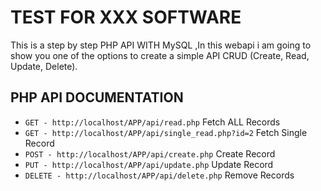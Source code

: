 # TEST FOR XXX SOFTWARE
This is a step by step PHP API WITH  MySQL ,In this webapi i am going to show you  one of the options  to create a simple API CRUD (Create, Read, Update, Delete).


## PHP API DOCUMENTATION

* `GET - http://localhost/APP/api/read.php` Fetch ALL Records
* `GET - http://localhost/APP/api/single_read.php?id=2` Fetch Single Record
* `POST - http://localhost/APP/api/create.php` Create Record
* `PUT - http://localhost/APP/api/update.php` Update Record
* `DELETE - http://localhost/APP/api/delete.php` Remove Records
